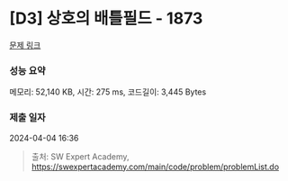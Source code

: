 # [D3] 상호의 배틀필드 - 1873 

[문제 링크](https://swexpertacademy.com/main/code/problem/problemDetail.do?contestProbId=AV5LyE7KD2ADFAXc) 

### 성능 요약

메모리: 52,140 KB, 시간: 275 ms, 코드길이: 3,445 Bytes

### 제출 일자

2024-04-04 16:36



> 출처: SW Expert Academy, https://swexpertacademy.com/main/code/problem/problemList.do